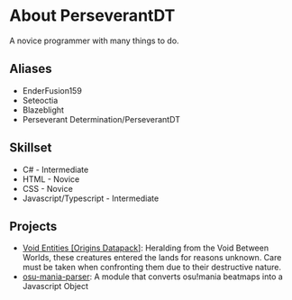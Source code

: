 # About PerseverantDT
A novice programmer with many things to do.

## Aliases
- EnderFusion159
- Seteoctia
- Blazeblight
- Perseverant Determination/PerseverantDT

## Skillset
- C# - Intermediate
- HTML - Novice
- CSS - Novice
- Javascript/Typescript - Intermediate

## Projects
- [Void Entities [Origins Datapack]](https://www.curseforge.com/minecraft/mc-addons/void-entities-origins-datapack): Heralding from the Void Between Worlds, these creatures entered the lands for reasons unknown. Care must be taken when confronting them due to their destructive nature.
- [osu-mania-parser](https://www.npmjs.com/package/osu-mania-parser): A module that converts osu!mania beatmaps into a Javascript Object
